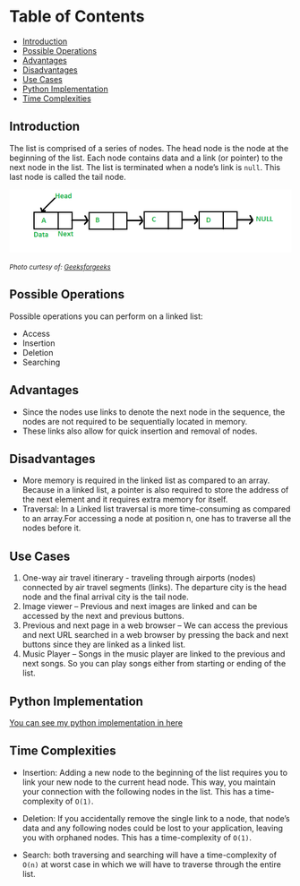 # Table of Contents

- [Introduction](#introduction)
- [Possible Operations](#possible-operations)
- [Advantages](#advantages)
- [Disadvantages](#disadvantages)
- [Use Cases](#use-cases)
- [Python Implementation](#python-implementation)
- [Time Complexities](#time-complexities)
## Introduction

The list is comprised of a series of nodes.
The head node is the node at the beginning of the list. Each node contains data and a link (or pointer) to the next node in the list.
The list is terminated when a node’s link is `null`. This last node is called the tail node.

![linked_list](linked_list.png)

<small>_Photo curtesy of: [Geeksforgeeks](https://www.geeksforgeeks.org/data-structures/linked-list/)_</small>

## Possible Operations
Possible operations you can perform on a linked list: 
- Access
- Insertion
- Deletion
- Searching
## Advantages

- Since the nodes use links to denote the next node in the sequence, the nodes are not required to be sequentially located in memory.
- These links also allow for quick insertion and removal of nodes.

## Disadvantages
- More memory is required in the linked list as compared to an array. Because in a linked list, a pointer is also required to store the address of the next element and it requires extra memory for itself.
- Traversal: In a Linked list traversal is more time-consuming as compared to an array.For accessing a node at position n, one has to traverse all the nodes before it.


## Use Cases

1. One-way air travel itinerary - traveling through airports (nodes) connected by air travel segments (links). The  departure city is the head node and the final arrival city is the tail node.
2. Image viewer – Previous and next images are linked and can be accessed by the next and previous buttons.
3. Previous and next page in a web browser – We can access the previous and next URL searched in a web browser by pressing the back and next buttons since they are linked as a linked list.
4. Music Player – Songs in the music player are linked to the previous and next songs. So you can play songs either from starting or ending of the list.

## Python Implementation

[You can see my python implementation in here](./linked_list.py)

## Time Complexities

- Insertion: Adding a new node to the beginning of the list requires you to link your new node to the current head node. This way, you maintain your connection with the following nodes in the list. This has a time-complexity of `O(1)`.

- Deletion: If you accidentally remove the single link to a node, that node’s data and any following nodes could be lost to your application, leaving you with orphaned nodes. This has a time-complexity of `O(1)`.

- Search: both traversing and searching will have a time-complexity of `O(n)` at worst case in which we will have to traverse through the entire list.
